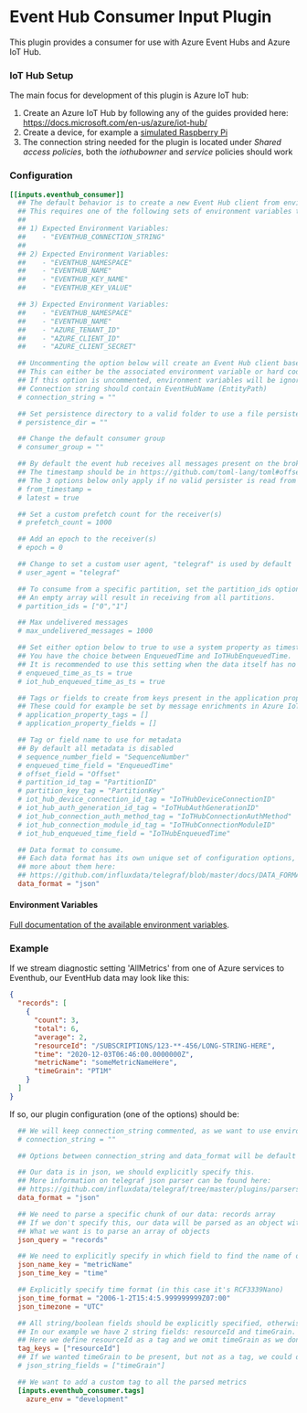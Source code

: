# Event Hub Consumer Input Plugin

This plugin provides a consumer for use with Azure Event Hubs and Azure IoT Hub.

### IoT Hub Setup

The main focus for development of this plugin is Azure IoT hub:

1. Create an Azure IoT Hub by following any of the guides provided here: https://docs.microsoft.com/en-us/azure/iot-hub/
2. Create a device, for example a [simulated Raspberry Pi](https://docs.microsoft.com/en-us/azure/iot-hub/iot-hub-raspberry-pi-web-simulator-get-started)
3. The connection string needed for the plugin is located under _Shared access policies_, both the _iothubowner_ and _service_ policies should work

### Configuration

```toml
[[inputs.eventhub_consumer]]
  ## The default behavior is to create a new Event Hub client from environment variables.
  ## This requires one of the following sets of environment variables to be set:
  ##
  ## 1) Expected Environment Variables:
  ##    - "EVENTHUB_CONNECTION_STRING"
  ##
  ## 2) Expected Environment Variables:
  ##    - "EVENTHUB_NAMESPACE"
  ##    - "EVENTHUB_NAME"
  ##    - "EVENTHUB_KEY_NAME"
  ##    - "EVENTHUB_KEY_VALUE"

  ## 3) Expected Environment Variables:
  ##    - "EVENTHUB_NAMESPACE"
  ##    - "EVENTHUB_NAME"
  ##    - "AZURE_TENANT_ID"
  ##    - "AZURE_CLIENT_ID"
  ##    - "AZURE_CLIENT_SECRET"

  ## Uncommenting the option below will create an Event Hub client based solely on the connection string.
  ## This can either be the associated environment variable or hard coded directly.
  ## If this option is uncommented, environment variables will be ignored.
  ## Connection string should contain EventHubName (EntityPath)
  # connection_string = ""

  ## Set persistence directory to a valid folder to use a file persister instead of an in-memory persister
  # persistence_dir = ""

  ## Change the default consumer group
  # consumer_group = ""

  ## By default the event hub receives all messages present on the broker, alternative modes can be set below.
  ## The timestamp should be in https://github.com/toml-lang/toml#offset-date-time format (RFC 3339).
  ## The 3 options below only apply if no valid persister is read from memory or file (e.g. first run).
  # from_timestamp =
  # latest = true

  ## Set a custom prefetch count for the receiver(s)
  # prefetch_count = 1000

  ## Add an epoch to the receiver(s)
  # epoch = 0

  ## Change to set a custom user agent, "telegraf" is used by default
  # user_agent = "telegraf"

  ## To consume from a specific partition, set the partition_ids option.
  ## An empty array will result in receiving from all partitions.
  # partition_ids = ["0","1"]

  ## Max undelivered messages
  # max_undelivered_messages = 1000

  ## Set either option below to true to use a system property as timestamp.
  ## You have the choice between EnqueuedTime and IoTHubEnqueuedTime.
  ## It is recommended to use this setting when the data itself has no timestamp.
  # enqueued_time_as_ts = true
  # iot_hub_enqueued_time_as_ts = true

  ## Tags or fields to create from keys present in the application property bag.
  ## These could for example be set by message enrichments in Azure IoT Hub.
  # application_property_tags = []
  # application_property_fields = []

  ## Tag or field name to use for metadata
  ## By default all metadata is disabled
  # sequence_number_field = "SequenceNumber"
  # enqueued_time_field = "EnqueuedTime"
  # offset_field = "Offset"
  # partition_id_tag = "PartitionID"
  # partition_key_tag = "PartitionKey"
  # iot_hub_device_connection_id_tag = "IoTHubDeviceConnectionID"
  # iot_hub_auth_generation_id_tag = "IoTHubAuthGenerationID"
  # iot_hub_connection_auth_method_tag = "IoTHubConnectionAuthMethod"
  # iot_hub_connection_module_id_tag = "IoTHubConnectionModuleID"
  # iot_hub_enqueued_time_field = "IoTHubEnqueuedTime"

  ## Data format to consume.
  ## Each data format has its own unique set of configuration options, read
  ## more about them here:
  ## https://github.com/influxdata/telegraf/blob/master/docs/DATA_FORMATS_INPUT.md
  data_format = "json"
```

#### Environment Variables

[Full documentation of the available environment variables][envvar].

[envvar]: https://github.com/Azure/azure-event-hubs-go#environment-variables

### Example

If we stream diagnostic setting 'AllMetrics' from one of Azure services to Eventhub,
our EventHub data may look like this:

```json
{
  "records": [
    {
      "count": 3,
      "total": 6,
      "average": 2,
      "resourceId": "/SUBSCRIPTIONS/123-**-456/LONG-STRING-HERE",
      "time": "2020-12-03T06:46:00.0000000Z",
      "metricName": "someMetricNameHere",
      "timeGrain": "PT1M"
    }
  ]
}
```

If so, our plugin configuration (one of the options) should be:

```toml
  ## We will keep connection_string commented, as we want to use environment variables
  # connection_string = ""

  ## Options between connection_string and data_format will be default and are not specified here

  ## Our data is in json, we should explicitly specify this.
  ## More information on telegraf json parser can be found here:
  ## https://github.com/influxdata/telegraf/tree/master/plugins/parsers/json
  data_format = "json"

  ## We need to parse a specific chunk of our data: records array
  ## If we don't specify this, our data will be parsed as an object with one value.
  ## What we want is to parse an array of objects
  json_query = "records"

  ## We need to explicitly specify in which field to find the name of our metric, as well as the time
  json_name_key = "metricName"
  json_time_key = "time"

  ## Explicitly specify time format (in this case it's RCF3339Nano)
  json_time_format = "2006-1-2T15:4:5.999999999Z07:00"
  json_timezone = "UTC"

  ## All string/boolean fields should be explicitly specified, otherwise they will be ignored.
  ## In our example we have 2 string fields: resourceId and timeGrain.
  ## Here we define resourceId as a tag and we omit timeGrain as we don't want this field
  tag_keys = ["resourceId"]
  ## If we wanted timeGrain to be present, but not as a tag, we could do it like this:
  # json_string_fields = ["timeGrain"]

  ## We want to add a custom tag to all the parsed metrics
  [inputs.eventhub_consumer.tags]
    azure_env = "development"
```
